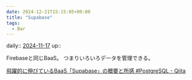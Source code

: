 ```yaml
---
date: 2024-12-21T15:15:05+09:00
title: "Supabase"
tags:
  - Bar
---
```


daily:: [2024-11-17](Daily_Note/2024-11-17.md)
up::

Firebaseと同じBaaS。
つまりいろいろデータを管理できる。


[飛躍的に伸びているBaaS「Supabase」の概要と所感 #PostgreSQL - Qiita](https://qiita.com/kabochapo/items/6a2a391832825d17af7d)